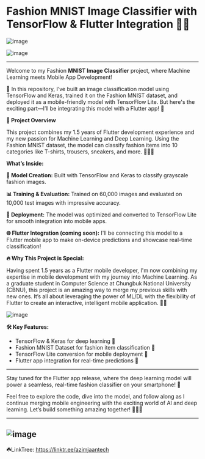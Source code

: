  # Fashion MNIST Image Classifier with TensorFlow & Flutter Integration 👗📱
 
![image](https://github.com/user-attachments/assets/86f52353-75db-452e-a6ae-27f0c1d3500e)

 ![image](https://github.com/user-attachments/assets/17db2d2a-9525-4c8a-99f7-4945a1cdda4b)

-------------

Welcome to my Fashion **MNIST Image Classifier** project, where Machine Learning meets Mobile App Development! 

🌟 In this repository, I’ve built an image classification model using TensorFlow and Keras, trained it on the Fashion MNIST dataset, and deployed it as a mobile-friendly model with TensorFlow Lite. But here's the exciting part—I’ll be integrating this model with a Flutter app! 🎉

**🚀 Project Overview**

This project combines my 1.5 years of Flutter development experience and my new passion for Machine Learning and Deep Learning. Using the Fashion MNIST dataset, the model can classify fashion items into 10 categories like T-shirts, trousers, sneakers, and more. 👕👖👟

**What’s Inside:**

**🧠 Model Creation:** Built with TensorFlow and Keras to classify grayscale fashion images.

**📊 Training & Evaluation:** Trained on 60,000 images and evaluated on 10,000 test images with impressive accuracy.

**🔧 Deployment:** The model was optimized and converted to TensorFlow Lite for smooth integration into mobile apps.

**🌐 Flutter Integration (coming soon):** I'll be connecting this model to a Flutter mobile app to make on-device predictions and showcase real-time classification!

**🔥 Why This Project is Special:**

Having spent 1.5 years as a Flutter mobile developer, I'm now combining my expertise in mobile development with my journey into Machine Learning. As a graduate student in Computer Science at Chungbuk National University (CBNU), this project is an amazing way to merge my previous skills with new ones. It’s all about leveraging the power of ML/DL with the flexibility of Flutter to create an interactive, intelligent mobile application. 📲✨

![image](https://github.com/user-attachments/assets/0215c7d1-c606-4151-8893-95b3938afd40)


**🛠️ Key Features:**

- TensorFlow & Keras for deep learning 🧠
- Fashion MNIST Dataset for fashion item classification 🧵
- TensorFlow Lite conversion for mobile deployment 📱
- Flutter app integration for real-time predictions 🎯

-----------------------------

Stay tuned for the Flutter app release, where the deep learning model will power a seamless, real-time fashion classifier on your smartphone! 🚀

Feel free to explore the code, dive into the model, and follow along as I continue merging mobile engineering with the exciting world of AI and deep learning. Let’s build something amazing together! 👨‍💻💡


--------
![image](https://github.com/user-attachments/assets/610623a2-4266-424a-9353-7426334fe18f)
--------
☘️LinkTree: https://linktr.ee/azimjaantech
